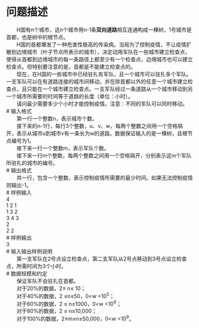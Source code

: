 <div id="pcont1" style="margin-top:20px; display:block;">

# 问题描述

<div class="pdcont">　　H国有n个城市，这n个城市用n-1条<b>双向道路</b>相互连通构成一棵树，1号城市是首都，也是树中的根节点。<br/>
　　H国的首都爆发了一种危害性极高的传染病。当局为了控制疫情，不让疫情扩散到边境城市（叶子节点所表示的城市），决定动用军队在一些城市建立检查点，使得从首都到边境城市的每一条路径上都至少有一个检查点，边境城市也可以建立检查点。但特别要注意的是，首都是不能建立检查点的。<br/>
　　现在，在H国的一些城市中已经驻扎有军队，且一个城市可以驻扎多个军队。一支军队可以在有道路连接的城市间移动，并在除首都以外的任意一个城市建立检查点，且只能在一个城市建立检查点。一支军队经过一条道路从一个城市移动到另一个城市所需要的时间等于道路的长度（单位：小时）。<br/>
　　请问最少需要多少个小时才能控制疫情。注意：不同的军队可以同时移动。</div>
# 输入格式

<div class="pdcont">　　第一行一个整数n，表示城市个数。<br/>
　　接下来的n-1行，每行3个整数，u、v、w，每两个整数之间用一个空格隔开，表示从城市u到城市v有一条长为w的道路。数据保证输入的是一棵树，且根节点编号为1。<br/>
　　接下来一行一个整数m，表示军队个数。<br/>
　　接下来一行m个整数，每两个整数之间用一个空格隔开，分别表示这m个军队所驻扎的城市的编号。</div>
# 输出格式

<div class="pdcont">　　共一行，包含一个整数，表示控制疫情所需要的最少时间。如果无法控制疫情则输出-1。</div>
# 样例输入

<div class="pddata">4<br/>
1 2 1<br/>
1 3 2<br/>
3 4 3<br/>
2<br/>
2 2</div>
# 样例输出

<div class="pddata">3</div>
# 输入输出样例说明

<div class="pdcont">　　第一支军队在2号点设立检查点，第二支军队从2号点移动到3号点设立检查点，所需时间为3个小时。</div>
# 数据规模和约定

<div class="pdcont">　　保证军队不会驻扎在首都。<br/>
　　对于20%的数据，2≤ n≤ 10；<br/>
　　对于40%的数据，2 ≤n≤50，0&lt;w &lt;10<sup>5</sup>；<br/>
　　对于60%的数据，2 ≤ n≤1000，0&lt;w &lt;10<sup>6</sup>；<br/>
　　对于80%的数据，2 ≤ n≤10,000；<br/>
　　对于100%的数据，2≤m≤n≤50,000，0&lt;w &lt;10<sup>9</sup>。</div>

</div>